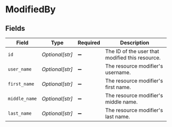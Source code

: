 # ModifiedBy


## Fields

| Field                                           | Type                                            | Required                                        | Description                                     |
| ----------------------------------------------- | ----------------------------------------------- | ----------------------------------------------- | ----------------------------------------------- |
| `id`                                            | *Optional[str]*                                 | :heavy_minus_sign:                              | The ID of the user that modified this resource. |
| `user_name`                                     | *Optional[str]*                                 | :heavy_minus_sign:                              | The resource modifier's username.               |
| `first_name`                                    | *Optional[str]*                                 | :heavy_minus_sign:                              | The resource modifier's first name.             |
| `middle_name`                                   | *Optional[str]*                                 | :heavy_minus_sign:                              | The resource modifier's middle name.            |
| `last_name`                                     | *Optional[str]*                                 | :heavy_minus_sign:                              | The resource modifier's last name.              |